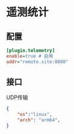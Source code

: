# 遥测统计

## 配置
```ini
[plugin.telemetry]
enable=true # 启用
addr="remote.site:8080"
```

## 接口
UDP传输
```json
{
    "os":"linux",
    "arch": "arm64",
}
```